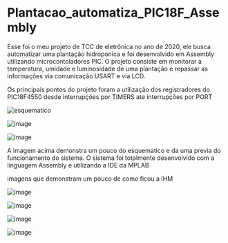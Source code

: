 # Plantacao_automatiza_PIC18F_Assembly
Esse foi o meu projeto de TCC de eletrônica no ano de 2020, ele busca automatizar uma plantação hidroponica e foi desenvolvido em Assembly utilizando microcontoladores PIC. O projeto consiste em monitorar a temperatura, umidade e luminosidade de uma plantação e repassar as informações via comunicação USART e via LCD.

Os principais pontos do projeto foram a utilização dos registradores do PIC18F4550 desde interrupções por TIMERS ate interrupções por PORT

![esquematico](https://user-images.githubusercontent.com/68655658/184998252-6072380f-bb57-4de7-85c8-7ab4291f5d36.jpg)

![image](https://user-images.githubusercontent.com/68655658/184998870-1b9334e0-35c2-48d3-b168-0a644dd8b0b3.png)

![image](https://user-images.githubusercontent.com/68655658/184998904-f415a5d1-835c-48ea-84bb-b1c8dfd515ae.png)


A imagem acima demonstra um pouco do esquematico e da uma previa do funcionamento do sistema. 
O sistema foi totalmente desenvolvido com a linguagem Assembly e utilizando a IDE da MPLAB

imagens que demonstram um pouco de como ficou a IHM

![image](https://user-images.githubusercontent.com/68655658/184999160-23aa9f5c-7c63-4524-b477-a1be5d7ef125.png)

![image](https://user-images.githubusercontent.com/68655658/184999169-8046a0b3-7701-4012-b988-f8f57e4f3e0e.png)

![image](https://user-images.githubusercontent.com/68655658/184999178-991f51a0-ab7e-48a2-8807-f244e671b81c.png)

![image](https://user-images.githubusercontent.com/68655658/184999208-d79aaf4a-19c8-4b3b-b580-882b26cd91ef.png)




